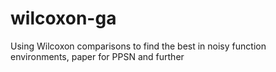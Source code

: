 wilcoxon-ga
===========

Using Wilcoxon comparisons to find the best in noisy function environments, paper for PPSN and further
